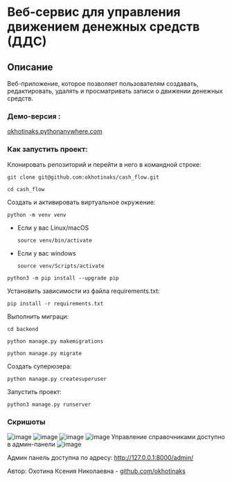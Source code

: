 # Веб-сервис для управления движением денежных средств (ДДС)

## Описание 
Веб-приложение, которое позволяет пользователям создавать, редактировать, удалять и просматривать записи о движении денежных средств.

### Демо-версия : 
[okhotinaks.pythonanywhere.com](https://okhotinaks.pythonanywhere.com/)

### Как запустить проект:

Клонировать репозиторий и перейти в него в командной строке:
```
git clone git@github.com:okhotinaks/cash_flow.git
```
```
cd cash_flow
```

Создать и активировать виртуальное окружение:
```
python -m venv venv
```

* Если у вас Linux/macOS

    ```
    source venv/bin/activate
    ```

* Если у вас windows

    ```
    source venv/Scripts/activate
    ```

```
python3 -m pip install --upgrade pip
```

Установить зависимости из файла requirements.txt:
```
pip install -r requirements.txt
```

Выполнить миграци:
```
cd backend
```
```
python manage.py makemigrations
```
```
python manage.py migrate
```

Создать суперюзера:
```
python manage.py createsuperuser
```

Запустить проект:

```
python3 manage.py runserver
```

### Скришоты 

![image](https://github.com/user-attachments/assets/55a23b61-670b-4e9d-8029-2c8368fd8109)
![image](https://github.com/user-attachments/assets/8b7af6fd-ac64-4eed-85dc-ac09873c8675)
![image](https://github.com/user-attachments/assets/f302d638-df57-45e2-a48e-909df217eee3)
![image](https://github.com/user-attachments/assets/161728cd-5f5c-4444-bb28-9bcc98669188)
Управление справочниками доступно в админ-панели
![image](https://github.com/user-attachments/assets/5542de74-d4b3-4055-a9c5-30d86cac44a3)



Админ панель доступна по адресу: http://127.0.0.1:8000/admin/

Автор: Охотина Ксения Николаевна - [github.com/okhotinaks](https://github.com/okhotinaks)
